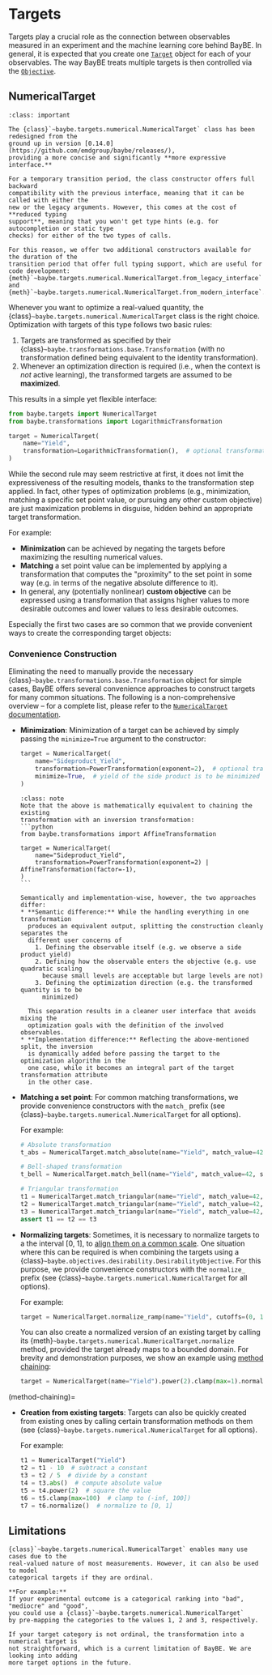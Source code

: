 # Targets

Targets play a crucial role as the connection between observables measured in an
experiment and the machine learning core behind BayBE.
In general, it is expected that you create one [`Target`](baybe.targets.base.Target)
object for each of your observables.
The way BayBE treats multiple targets is then controlled via the 
[`Objective`](../../userguide/objectives).

## NumericalTarget
```{admonition} Important
:class: important

The {class}`~baybe.targets.numerical.NumericalTarget` class has been redesigned from the
ground up in version [0.14.0](https://github.com/emdgroup/baybe/releases/),
providing a more concise and significantly **more expressive interface.**

For a temporary transition period, the class constructor offers full backward
compatibility with the previous interface, meaning that it can be called with either the
new or the legacy arguments. However, this comes at the cost of **reduced typing
support**, meaning that you won't get type hints (e.g. for autocompletion or static type
checks) for either of the two types of calls. 

For this reason, we offer two additional constructors available for the duration of the
transition period that offer full typing support, which are useful for code development:
{meth}`~baybe.targets.numerical.NumericalTarget.from_legacy_interface` and
{meth}`~baybe.targets.numerical.NumericalTarget.from_modern_interface`.
```

Whenever you want to optimize a real-valued quantity, the 
{class}`~baybe.targets.numerical.NumericalTarget` class is the right choice.
Optimization with targets of this type follows two basic rules:
1. Targets are transformed as specified by their
   {class}`~baybe.transformations.base.Transformation` (with no transformation
   defined being equivalent to the identity transformation).
2. Whenever an optimization direction is required (i.e., when the context is *not*
   active learning), the transformed targets are assumed to be **maximized**.

This results in a simple yet flexible interface:
```python
from baybe.targets import NumericalTarget
from baybe.transformations import LogarithmicTransformation

target = NumericalTarget(
    name="Yield",
    transformation=LogarithmicTransformation(),  # optional transformation object
)
```

While the second rule may seem restrictive at first, it does not limit the
expressiveness of the resulting models, thanks to the transformation step applied.
In fact, other types of optimization problems (e.g., minimization, matching a
specific set point value, or pursuing any other custom objective) are just maximization
problems in disguise, hidden behind an appropriate target transformation.

For example:
* **Minimization** can be achieved by negating the targets before maximizing the
  resulting numerical values.
* **Matching** a set point value can be implemented by applying a transformation that
  computes the "proximity" to the set point in some way (e.g. in terms of the
  negative absolute difference to it).
* In general, any (potentially nonlinear) **custom objective** can be expressed using a
  transformation that assigns higher values to more desirable outcomes and lower values
  to less desirable outcomes.

Especially the first two cases are so common that we provide convenient ways to create
the corresponding target objects:

### Convenience Construction
Eliminating the need to manually provide the necessary
{class}`~baybe.transformations.base.Transformation` object for simple cases, BayBE
offers several convenience approaches to construct targets for many common situations.
The following is a non-comprehensive overview – for a complete list, please refer to the
[`NumericalTarget` documentation](baybe.targets.numerical.NumericalTarget).
* **Minimization**: Minimization of a target can be achieved by simply passing the
  `minimize=True` argument to the constructor:
  ```python
  target = NumericalTarget(
      name="Sideproduct_Yield",
      transformation=PowerTransformation(exponent=2),  # optional transformation object
      minimize=True,  # yield of the side product is to be minimized
  )
  ```

  ````{admonition} Manual Inversion
  :class: note
  Note that the above is mathematically equivalent to chaining the existing
  transformation with an inversion transformation:
  ```python
  from baybe.transformations import AffineTransformation

  target = NumericalTarget(
      name="Sideproduct_Yield",
      transformation=PowerTransformation(exponent=2) | AffineTransformation(factor=-1),
  )
  ```

  Semantically and implementation-wise, however, the two approaches differ:
  * **Semantic difference:** While the handling everything in one transformation
    produces an equivalent output, splitting the construction cleanly separates the
    different user concerns of
      1. Defining the observable itself (e.g. we observe a side product yield)
      2. Defining how the observable enters the objective (e.g. use quadratic scaling
        because small levels are acceptable but large levels are not) 
      3. Defining the optimization direction (e.g. the transformed quantity is to be 
        minimized)
    
    This separation results in a cleaner user interface that avoids mixing the
    optimization goals with the definition of the involved observables.
  * **Implementation difference:** Reflecting the above-mentioned split, the inversion
    is dynamically added before passing the target to the optimization algorithm in the
    one case, while it becomes an integral part of the target transformation attribute
    in the other case.
  ````

* **Matching a set point**: For common matching transformations, we provide
  convenience constructors with the `match_` prefix (see
  {class}`~baybe.targets.numerical.NumericalTarget` for all options).
  
  For example:
  ```python
  # Absolute transformation
  t_abs = NumericalTarget.match_absolute(name="Yield", match_value=42)

  # Bell-shaped transformation
  t_bell = NumericalTarget.match_bell(name="Yield", match_value=42, sigma=5)

  # Triangular transformation
  t1 = NumericalTarget.match_triangular(name="Yield", match_value=42, width=10)
  t2 = NumericalTarget.match_triangular(name="Yield", match_value=42, cutoffs=(37, 47))
  t3 = NumericalTarget.match_triangular(name="Yield", match_value=42, margins=(5, 5))
  assert t1 == t2 == t3
  ```

* **Normalizing targets**: Sometimes, it is necessary to normalize targets to a the
  interval [0, 1], to [align them on a common scale](#target-normalization). One
  situation where this can be required is when combining the targets using a
  {class}`~baybe.objectives.desirability.DesirabilityObjective`. For this purpose, we
  provide convenience constructors with the `normalize_` prefix (see
  {class}`~baybe.targets.numerical.NumericalTarget` for all options).
  
  For example:
  ```python
  target = NumericalTarget.normalize_ramp(name="Yield", cutoffs=(0, 1), descending=True)
  ```

  You can also create a normalized version of an existing target by calling its
  {meth}`~baybe.targets.numerical.NumericalTarget.normalize` method, provided the target
  already maps to a bounded domain. For brevity and demonstration purposes, we show an
  example using [method chaining](method-chaining): 

  ```python
  target = NumericalTarget(name="Yield").power(2).clamp(max=1).normalize()
  ```

(method-chaining)=
* **Creation from existing targets**: Targets can also be quickly created from existing
  ones by calling certain transformation methods on them (see
  {class}`~baybe.targets.numerical.NumericalTarget` for all options).
  
  For example:
  ```python
  t1 = NumericalTarget("Yield")
  t2 = t1 - 10  # subtract a constant
  t3 = t2 / 5  # divide by a constant
  t4 = t3.abs()  # compute absolute value
  t5 = t4.power(2)  # square the value
  t6 = t5.clamp(max=100)  # clamp to (-inf, 100])
  t7 = t6.normalize()  # normalize to [0, 1]
  ```

## Limitations
```{important}
{class}`~baybe.targets.numerical.NumericalTarget` enables many use cases due to the
real-valued nature of most measurements. However, it can also be used to model
categorical targets if they are ordinal.

**For example:**
If your experimental outcome is a categorical ranking into "bad", "mediocre" and "good",
you could use a {class}`~baybe.targets.numerical.NumericalTarget`
by pre-mapping the categories to the values 1, 2 and 3, respectively.

If your target category is not ordinal, the transformation into a numerical target is
not straightforward, which is a current limitation of BayBE. We are looking into adding
more target options in the future.
```